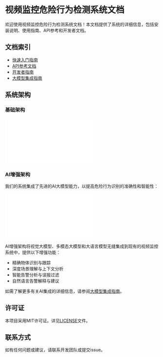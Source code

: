 # 视频监控危险行为检测系统文档

欢迎使用视频监控危险行为检测系统文档！本文档提供了系统的详细信息，包括安装说明、使用指南、API参考和开发者文档。

## 文档索引

- [快速入门指南](docs/QUICK_START.md)
- [API参考文档](docs/API_REFERENCE.md)
- [开发者指南](docs/DEVELOPER_GUIDE.md)
- [大模型集成指南](docs/AI_INTEGRATION_GUIDE.md)

## 系统架构

### 基础架构

![系统架构图](docs/images/ai_architecture_alt.md)

### AI增强架构

我们的系统集成了先进的AI大模型能力，以提高危险行为识别的准确性和智能性：

![AI增强架构图](docs/images/ai_architecture.md)

AI增强架构将视觉大模型、多模态大模型和大语言模型无缝集成到现有的视频监控系统中，提供以下增强功能：

- 精确物体识别与跟踪
- 深度场景理解与上下文分析
- 智能告警分析与误报过滤
- 自然语言告警解释与建议

如需了解更多有关AI集成的详细信息，请参阅[大模型集成指南](docs/AI_INTEGRATION_GUIDE.md)。

## 许可证

本项目采用MIT许可证。详见[LICENSE](../LICENSE)文件。

## 联系方式

如有任何问题或建议，请联系开发团队或提交issue。 